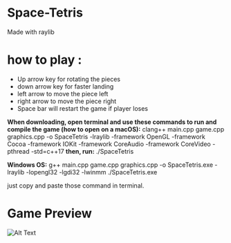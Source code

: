 # Space-Tetris
Made with raylib

# how to play :

  - Up arrow key for rotating the pieces
  - down arrow key for faster landing
  - left arrow to move the piece left
  - right arrow to move the piece right
  - Space bar will restart the game if player loses


**When downloading, open terminal and use these commands to run and compile the game (how to open on a macOS):**
clang++ main.cpp game.cpp graphics.cpp -o SpaceTetris -lraylib -framework OpenGL -framework Cocoa
-framework IOKit -framework CoreAudio -framework CoreVideo -pthread -std=c++17
**then, run:**
./SpaceTetris


**Windows OS:**
g++ main.cpp game.cpp graphics.cpp -o SpaceTetris.exe -lraylib -lopengl32 -lgdi32 -lwinmm
./SpaceTetris.exe

just copy and paste those command in terminal.

# Game Preview

![Alt Text](https://github.com/user-attachments/assets/a519c5e7-ef65-4e54-a5a3-66d4cfb57df6)

